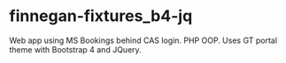 # finnegan-fixtures_b4-jq
Web app using MS Bookings behind CAS login. PHP OOP. Uses GT portal theme with Bootstrap 4 and JQuery.
